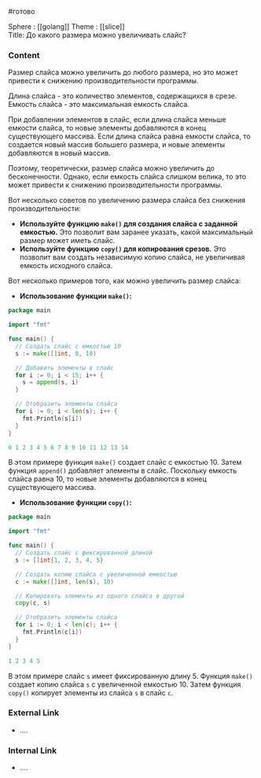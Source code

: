 #готово 

Sphere : [[golang]]
Theme : [[slice]]  
Title:  До какого размера можно увеличивать слайс?
### Content

Размер слайса можно увеличить до любого размера, но это может привести к снижению производительности программы.

Длина слайса - это количество элементов, содержащихся в срезе. Емкость слайса - это максимальная емкость слайса.

При добавлении элементов в слайс, если длина слайса меньше емкости слайса, то новые элементы добавляются в конец существующего массива. Если длина слайса равна емкости слайса, то создается новый массив большего размера, и новые элементы добавляются в новый массив.

Поэтому, теоретически, размер слайса можно увеличить до бесконечности. Однако, если емкость слайса слишком велика, то это может привести к снижению производительности программы.

Вот несколько советов по увеличению размера слайса без снижения производительности:

- **Используйте функцию `make()` для создания слайса с заданной емкостью.** Это позволит вам заранее указать, какой максимальный размер может иметь слайс.
- **Используйте функцию `copy()` для копирования срезов.** Это позволит вам создать независимую копию слайса, не увеличивая емкость исходного слайса.

Вот несколько примеров того, как можно увеличить размер слайса:

- **Использование функции `make()`:**
```go
package main

import "fmt"

func main() {
  // Создать слайс с емкостью 10
  s := make([]int, 0, 10)

  // Добавить элементы в слайс
  for i := 0; i < 15; i++ {
    s = append(s, i)
  }

  // Отобразить элементы слайса
  for i := 0; i < len(s); i++ {
    fmt.Println(s[i])
  }
}

0 1 2 3 4 5 6 7 8 9 10 11 12 13 14
```
В этом примере функция `make()` создает слайс с емкостью 10. Затем функция `append()` добавляет элементы в слайс. Поскольку емкость слайса равна 10, то новые элементы добавляются в конец существующего массива.

- **Использование функции `copy()`:**
```go
package main

import "fmt"

func main() {
  // Создать слайс с фиксированной длиной
  s := []int{1, 2, 3, 4, 5}

  // Создать копию слайса с увеличенной емкостью
  c := make([]int, len(s), 10)

  // Копировать элементы из одного слайса в другой
  copy(c, s)

  // Отобразить элементы слайса
  for i := 0; i < len(c); i++ {
    fmt.Println(c[i])
  }
}

1 2 3 4 5
```

В этом примере слайс `s` имеет фиксированную длину 5. Функция `make()` создает копию слайса `s` с увеличенной емкостью 10. Затем функция `copy()` копирует элементы из слайса `s` в слайс `c`.
### External Link

- ....

### Internal Link

- ....